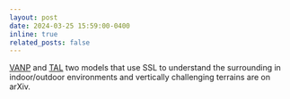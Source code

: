 ```yaml
---
layout: post
date: 2024-03-25 15:59:00-0400
inline: true
related_posts: false
---
```


[VANP](https://arxiv.org/abs/2403.08109) and [TAL](https://arxiv.org/abs/2403.16419) two models that use SSL to understand the surrounding in indoor/outdoor environments and vertically challenging terrains are on arXiv.